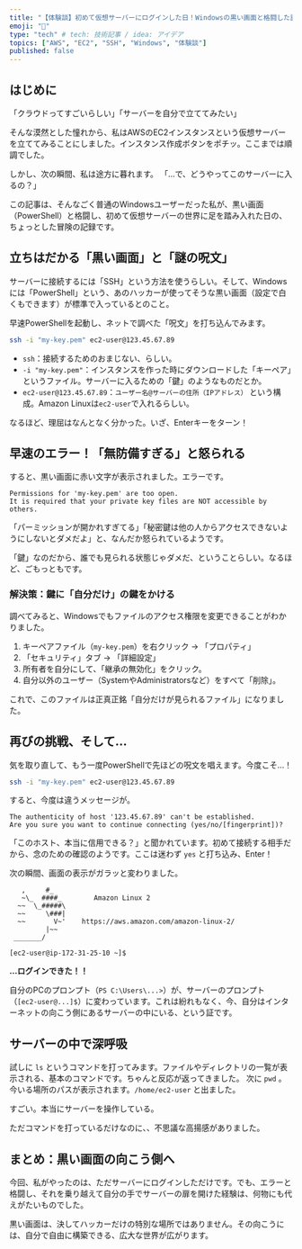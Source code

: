```yaml
---
title: "【体験談】初めて仮想サーバーにログインした日！Windowsの黒い画面と格闘した話"
emoji: "👻"
type: "tech" # tech: 技術記事 / idea: アイデア
topics: ["AWS", "EC2", "SSH", "Windows", "体験談"]
published: false
---
```


## はじめに

「クラウドってすごいらしい」「サーバーを自分で立ててみたい」

そんな漠然とした憧れから、私はAWSのEC2インスタンスという仮想サーバーを立ててみることにしました。インスタンス作成ボタンをポチッ。ここまでは順調でした。

しかし、次の瞬間、私は途方に暮れます。
「…で、どうやってこのサーバーに入るの？」

この記事は、そんなごく普通のWindowsユーザーだった私が、黒い画面（PowerShell）と格闘し、初めて仮想サーバーの世界に足を踏み入れた日の、ちょっとした冒険の記録です。

## 立ちはだかる「黒い画面」と「謎の呪文」

サーバーに接続するには「SSH」という方法を使うらしい。そして、Windowsには「PowerShell」という、あのハッカーが使ってそうな黒い画面（設定で白くもできます）が標準で入っているとのこと。

早速PowerShellを起動し、ネットで調べた「呪文」を打ち込んでみます。

```bash
ssh -i "my-key.pem" ec2-user@123.45.67.89
```

- `ssh`：接続するためのおまじない、らしい。
- `-i "my-key.pem"`：インスタンスを作った時にダウンロードした「キーペア」というファイル。サーバーに入るための「鍵」のようなものだとか。
- `ec2-user@123.45.67.89`：`ユーザー名@サーバーの住所（IPアドレス）` という構成。Amazon Linuxは`ec2-user`で入れるらしい。

なるほど、理屈はなんとなく分かった。いざ、Enterキーをターン！

## 早速のエラー！「無防備すぎる」と怒られる

すると、黒い画面に赤い文字が表示されました。エラーです。

```
Permissions for 'my-key.pem' are too open.
It is required that your private key files are NOT accessible by others.
```

「パーミッションが開かれすぎてる」「秘密鍵は他の人からアクセスできないようにしないとダメだよ」と、なんだか怒られているようです。

「鍵」なのだから、誰でも見られる状態じゃダメだ、ということらしい。なるほど、ごもっともです。

### 解決策：鍵に「自分だけ」の鍵をかける

調べてみると、Windowsでもファイルのアクセス権限を変更できることがわかりました。

1.  キーペアファイル（`my-key.pem`）を右クリック → 「プロパティ」
2.  「セキュリティ」タブ → 「詳細設定」
3.  所有者を自分にして、「継承の無効化」をクリック。
4.  自分以外のユーザー（SystemやAdministratorsなど）をすべて「削除」。

これで、このファイルは正真正銘「自分だけが見られるファイル」になりました。

## 再びの挑戦、そして…

気を取り直して、もう一度PowerShellで先ほどの呪文を唱えます。今度こそ…！

```bash
ssh -i "my-key.pem" ec2-user@123.45.67.89
```

すると、今度は違うメッセージが。

```
The authenticity of host '123.45.67.89' can't be established.
Are you sure you want to continue connecting (yes/no/[fingerprint])?
```

「このホスト、本当に信用できる？」と聞かれています。初めて接続する相手だから、念のための確認のようです。ここは迷わず `yes` と打ち込み、Enter！

次の瞬間、画面の表示がガラッと変わりました。

```
   ,     #_
   ~\_  ####_        Amazon Linux 2
  ~~  \_#####\
  ~~     \###|
  ~~       V~'    https://aws.amazon.com/amazon-linux-2/
         |~~
 _______/

[ec2-user@ip-172-31-25-10 ~]$ 
```

**…ログインできた！！**

自分のPCのプロンプト（`PS C:\Users\...>`）が、サーバーのプロンプト（`[ec2-user@...]$`）に変わっています。これは紛れもなく、今、自分はインターネットの向こう側にあるサーバーの中にいる、という証です。

## サーバーの中で深呼吸

試しに `ls` というコマンドを打ってみます。ファイルやディレクトリの一覧が表示される、基本のコマンドです。ちゃんと反応が返ってきました。
次に `pwd` 。今いる場所のパスが表示されます。`/home/ec2-user` と出ました。

すごい。本当にサーバーを操作している。

ただコマンドを打っているだけなのに、、不思議な高揚感がありました。

## まとめ：黒い画面の向こう側へ

今回、私がやったのは、ただサーバーにログインしただけです。でも、エラーと格闘し、それを乗り越えて自分の手でサーバーの扉を開けた経験は、何物にも代えがたいものでした。

黒い画面は、決してハッカーだけの特別な場所ではありません。その向こうには、自分で自由に構築できる、広大な世界が広がります。

